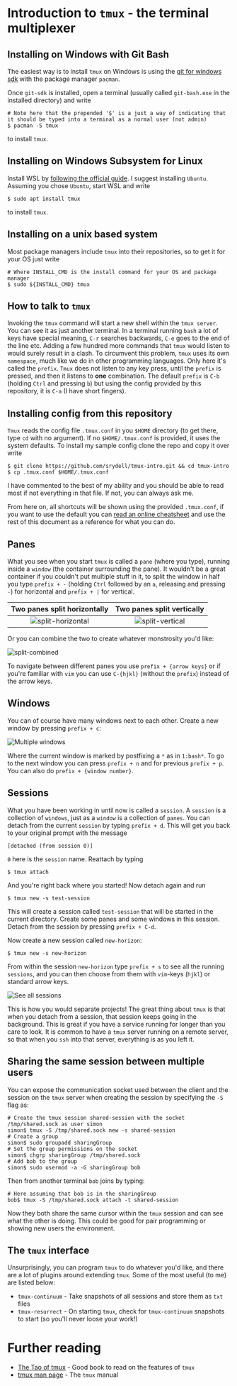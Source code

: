 # Introduction to `tmux` - the terminal multiplexer #

## Installing on Windows with Git Bash ##

The easiest way is to install `tmux` on Windows is using the [git for windows sdk](https://github.com/git-for-windows/build-extra/releases) with the package manager `pacman`.

Once `git-sdk` is installed, open a terminal (usually called `git-bash.exe` in the installed directory) and write

```shell
# Note here that the prepended '$' is a just a way of indicating that it should be typed into a terminal as a normal user (not admin)
$ pacman -S tmux
```

to install `tmux`.

## Installing on Windows Subsystem for Linux ##

Install WSL by [following the official guide](https://docs.microsoft.com/en-us/windows/wsl/install-win10). I suggest installing `Ubuntu`. Assuming you chose `Ubuntu`, start WSL and write

```shell
$ sudo apt install tmux
```

to install `tmux`.

## Installing on a unix based system ##

Most package managers include `tmux` into their repositories, so to get it for your OS just write

```shell
# Where INSTALL_CMD is the install command for your OS and package manager
$ sudo ${INSTALL_CMD} tmux
```

## How to talk to `tmux` ##

Invoking the `tmux` command will start a new shell within the `tmux server`. You can see it as just another terminal. In a terminal running `bash` a lot of keys have special meaning, `C-r` searches backwards, `C-e` goes to the end of the line etc. Adding a few hundred more commands that `tmux` would listen to would surely result in a clash. To circumvent this problem, `tmux` uses its own `namespace`, much like we do in other programming languages. Only here it's called the `prefix`. `Tmux` does not listen to any key press, until the `prefix` is pressed, and then it listens to **one** combination. The default `prefix` is `C-b` (holding `Ctrl` and pressing `b`) but using the config provided by this repository, it is `C-a` (I have short fingers).

## Installing config from this repository ##

`Tmux` reads the config file `.tmux.conf` in you `$HOME` directory (to get there, type `cd` with no argument). If no `$HOME/.tmux.conf` is provided, it uses the system defaults. To install my sample config clone the repo and copy it over write

```shell
$ git clone https://github.com/srydell/tmux-intro.git && cd tmux-intro
$ cp .tmux.conf $HOME/.tmux.conf
```

I have commented to the best of my ability and you should be able to read most if not everything in that file. If not, you can always ask me.

From here on, all shortcuts will be shown using the provided `.tmux.conf`, if you want to use the default you can [read an online cheatsheet](https://tmuxcheatsheet.com) and use the rest of this document as a reference for what you can do.

## Panes ##

What you see when you start `tmux` is called a `pane` (where you type), running inside a `window` (the container surrounding the pane). It wouldn't be a great container if you couldn't put multiple stuff in it, to split the window in half you type `prefix + -` (holding `Ctrl` followed by an `a`, releasing and pressing `-`) for horizontal and `prefix + |` for vertical.

Two panes split horizontally                                                     | Two panes split vertically
:-------------------------------------------------------------------------------:|:--------------------------------------------------------------------------:
![split-horizontal](./figures/split-horizontal.png "Two panes split horizontal") | ![split-vertical](./figures/split-vertical.png "Two panes split vertical")

Or you can combine the two to create whatever monstrosity you'd like:

![split-combined](./figures/split-combined.png "Multiple panes split")

To navigate between different panes you use `prefix + {arrow keys}` or if you're familiar with `vim` you can use `C-{hjkl}` (without the `prefix`) instead of the arrow keys.

## Windows ##

You can of course have many windows next to each other. Create a new window by pressing `prefix + c`:

![Multiple windows](./figures/multiple-windows.png "Multiple windows")

Where the current window is marked by postfixing a `*` as in `1:bash*`. To go to the next window you can press `prefix + n` and for previous `prefix + p`. You can also do `prefix + {window number}`.

## Sessions ##

What you have been working in until now is called a `session`. A `session` is a collection of `windows`, just as a `window` is a collection of `panes`. You can detach from the current `session` by typing `prefix + d`. This will get you back to your original prompt with the message

```shell
[detached (from session 0)]
```

`0` here is the `session` name. Reattach by typing

```shell
$ tmux attach
```

And you're right back where you started! Now detach again and run

```shell
$ tmux new -s test-session
```

This will create a session called `test-session` that will be started in the current directory. Create some panes and some windows in this session. Detach from the session by pressing `prefix + C-d`.

Now create a new session called `new-horizon`:

```shell
$ tmux new -s new-horizon
```

From within the session `new-horizon` type `prefix + s` to see all the running `sessions`, and you can then choose from them with `vim`-keys (`hjkl`) or standard arrow keys.

![See all sessions](./figures/see-all-sessions.png "See all sessions")

This is how you would separate projects! The great thing about `tmux` is that when you detach from a session, that session keeps going in the background. This is great if you have a service running for longer than you care to look. It is common to have a `tmux` server running on a remote server, so that when you `ssh` into that server, everything is as you left it.

## Sharing the same session between multiple users ##

You can expose the communication socket used between the client and the session on the `tmux` server when creating the session by specifying the `-S` flag as:

```shell
# Create the tmux session shared-session with the socket /tmp/shared.sock as user simon
simon$ tmux -S /tmp/shared.sock new -s shared-session
# Create a group
simon$ sudo groupadd sharingGroup
# Set the group permissions on the socket
simon$ chgrp sharingGroup /tmp/shared.sock
# Add bob to the group
simon$ sudo usermod -a -G sharingGroup bob
```

Then from another terminal `bob` joins by typing:

```shell
# Here assuming that bob is in the sharingGroup
bob$ tmux -S /tmp/shared.sock attach -t shared-session
```

Now they both share the same cursor within the `tmux` session and can see what the other is doing. This could be good for pair programming or showing new users the environment.

## The `tmux` interface ##

Unsurprisingly, you can program `tmux` to do whatever you'd like, and there are a lot of plugins around extending `tmux`. Some of the most useful (to me) are listed below:

* `tmux-continuum` - Take snapshots of all sessions and store them as `txt` files
* `tmux-resurrect` - On starting `tmux`, check for `tmux-continuum` snapshots to start (so you'll never loose your work!)

# Further reading #

* [The Tao of tmux](https://leanpub.com/the-tao-of-tmux/read) - Good book to read on the features of `tmux`
* [tmux man page](man7.org/linux/man-pages/man1/tmux.1.html) - The `tmux` manual
